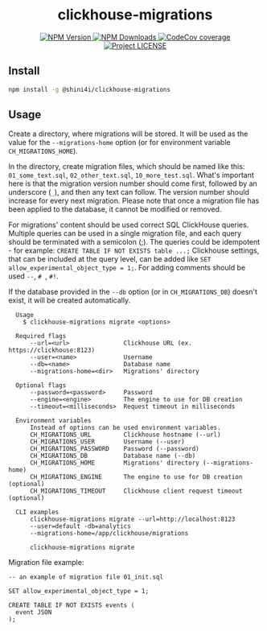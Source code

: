 <div align="center">

# clickhouse-migrations

<a href="https://www.npmjs.com/package/@shini4i/clickhouse-migrations">
<img alt="NPM Version" src="https://img.shields.io/npm/v/%40shini4i%2Fclickhouse-migrations?color=%233178C6&logo=npm">
</a>
<a href="https://www.npmjs.com/package/@shini4i/clickhouse-migrations">
<img alt="NPM Downloads" src="https://img.shields.io/npm/dw/%40shini4i%2Fclickhouse-migrations?color=%233178C6&logo=npm">
</a>
<a href="https://codecov.io/gh/shini4i/clickhouse-migrations">
<img alt="CodeCov coverage" src="https://codecov.io/gh/shini4i/clickhouse-migrations/graph/badge.svg?token=8QWRD6EAQJ">
</a>
<a href="https://github.com/shini4i/clickhouse-migrations/blob/main/LICENSE">
<img alt="Project LICENSE" src="https://img.shields.io/github/license/shini4i/clickhouse-migrations">
</a>

</div>

## Install

```sh
npm install -g @shini4i/clickhouse-migrations
```

## Usage

Create a directory, where migrations will be stored. It will be used as the value for the `--migrations-home` option (or for environment variable `CH_MIGRATIONS_HOME`).

In the directory, create migration files, which should be named like this: `01_some_text.sql`, `02_other_text.sql`, `10_more_test.sql`. What's important here is that the migration version number should come first, followed by an underscore (`_`), and then any text can follow. The version number should increase for every next migration. Please note that once a migration file has been applied to the database, it cannot be modified or removed. 

For migrations' content should be used correct SQL ClickHouse queries. Multiple queries can be used in a single migration file, and each query should be terminated with a semicolon (;). The queries could be idempotent - for example: `CREATE TABLE IF NOT EXISTS table ...;` Clickhouse settings, that can be included at the query level, can be added like `SET allow_experimental_object_type = 1;`. For adding comments should be used `--`, `# `, `#!`. 

If the database provided in the `--db` option (or in `CH_MIGRATIONS_DB`) doesn't exist, it will be created automatically.

```
  Usage
    $ clickhouse-migrations migrate <options>

  Required flags
      --url=<url>               Clickhouse URL (ex. https://clickhouse:8123)
      --user=<name>             Username
      --db=<name>               Database name
      --migrations-home=<dir>   Migrations' directory
      
  Optional flags
      --password=<password>     Password
      --engine=<engine>         The engine to use for DB creation
      --timeout=<milliseconds>  Request timeout in milliseconds
    
  Environment variables
      Instead of options can be used environment variables.
      CH_MIGRATIONS_URL         Clickhouse hostname (--url)
      CH_MIGRATIONS_USER        Username (--user)
      CH_MIGRATIONS_PASSWORD    Password (--password)
      CH_MIGRATIONS_DB          Database name (--db)
      CH_MIGRATIONS_HOME        Migrations' directory (--migrations-home)
      CH_MIGRATIONS_ENGINE      The engine to use for DB creation (optional)
      CH_MIGRATIONS_TIMEOUT     Clickhouse client request timeout (optional)

  CLI examples
      clickhouse-migrations migrate --url=http://localhost:8123 
      --user=default -db=analytics 
      --migrations-home=/app/clickhouse/migrations

      clickhouse-migrations migrate 
```

Migration file example:
```
-- an example of migration file 01_init.sql

SET allow_experimental_object_type = 1;

CREATE TABLE IF NOT EXISTS events (
  event JSON
);
```
